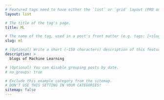 ```yaml
---
# Featured tags need to have either the `list` or `grid` layout (PRO only).
layout: list

# The title of the tag's page.
title: ML

# The name of the tag, used in a post's front matter (e.g. tags: [<slug>]).
slug: ml

# (Optional) Write a short (~150 characters) description of this featured tag.
description: >
  blogs of Machine Learning

# (Optional) You can disable grouping posts by date.
# no_groups: true

# Exclude this example category from the sitemap.
# DON'T USE THIS SETTING IN YOUR CATEGORIES!
sitemap: false
---
```

